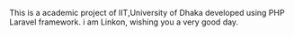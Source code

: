 
This is a academic project of IIT,University of Dhaka developed using PHP Laravel framework. i am Linkon, wishing you a very good day.  
